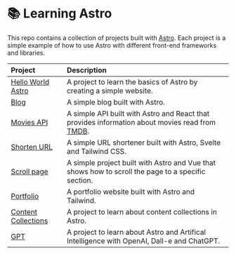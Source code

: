 # 📚 Learning Astro

This repo contains a collection of projects built with [Astro](https://astro.build/). Each project is a simple example of how to use Astro with different front-end frameworks and libraries.

| Project | Description |
| :------ | :---------- |
| [Hello World Astro](./hello-world-astro) | A project to learn the basics of Astro by creating a simple website. |
| [Blog](./blog) | A simple blog built with Astro. |
| [Movies API](./movies-api) | A simple API built with Astro and React that provides information about movies read from [TMDB](https://www.themoviedb.org/). |
| [Shorten URL](./shorten-url) | A simple URL shortener built with Astro, Svelte and Tailwind CSS. |
| [Scroll page](./scroll-page) | A simple project built with Astro and Vue that shows how to scroll the page to a specific section. |
| [Portfolio](./portfolio) | A portfolio website built with Astro and Tailwind. |
| [Content Collections](./content-collections) | A project to learn about content collections in Astro. |
| [GPT](./gpt) | A project to learn about Astro and Artifical Intelligence with OpenAI, Dall-e and ChatGPT. |

